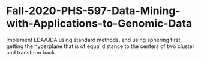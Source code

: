 # Fall-2020-PHS-597-Data-Mining-with-Applications-to-Genomic-Data
Implement LDA/QDA using standard methods, and using sphering first, getting the hyperplane that is of equal distance to the centers of two cluster and transform back.
